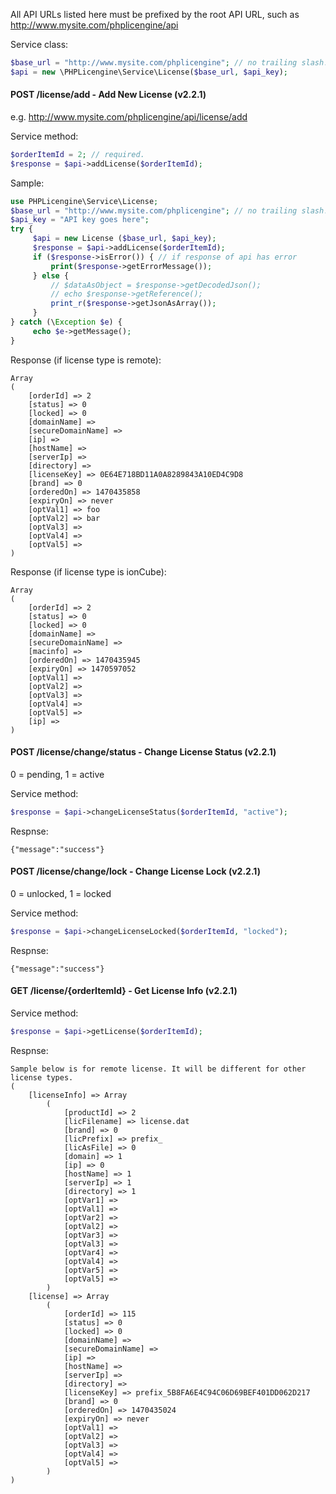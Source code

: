 All API URLs listed here must be prefixed by the root API URL, such as http://www.mysite.com/phplicengine/api

Service class:
```php
$base_url = "http://www.mysite.com/phplicengine"; // no trailing slash!
$api = new \PHPLicengine\Service\License($base_url, $api_key);
```

#### POST /license/add - Add New License (v2.2.1)

e.g. http://www.mysite.com/phplicengine/api/license/add

Service method:
```php
$orderItemId = 2; // required.
$response = $api->addLicense($orderItemId);
```

Sample:

```php
use PHPLicengine\Service\License;
$base_url = "http://www.mysite.com/phplicengine"; // no trailing slash!
$api_key = "API key goes here";
try {
     $api = new License ($base_url, $api_key);
     $response = $api->addLicense($orderItemId);
     if ($response->isError()) { // if response of api has error
         print($response->getErrorMessage());
     } else {
         // $dataAsObject = $response->getDecodedJson();
         // echo $response->getReference();
         print_r($response->getJsonAsArray());
     }
} catch (\Exception $e) {
     echo $e->getMessage();
}
```

Response (if license type is remote):

```
Array
(
    [orderId] => 2
    [status] => 0
    [locked] => 0
    [domainName] => 
    [secureDomainName] => 
    [ip] => 
    [hostName] =>
    [serverIp] => 
    [directory] =>
    [licenseKey] => 0E64E718BD11A0A8289843A10ED4C9D8
    [brand] => 0
    [orderedOn] => 1470435858
    [expiryOn] => never
    [optVal1] => foo
    [optVal2] => bar
    [optVal3] => 
    [optVal4] => 
    [optVal5] => 
)
```

Response (if license type is ionCube):

```
Array
(
    [orderId] => 2
    [status] => 0
    [locked] => 0
    [domainName] => 
    [secureDomainName] => 
    [macinfo] => 
    [orderedOn] => 1470435945
    [expiryOn] => 1470597052
    [optVal1] => 
    [optVal2] => 
    [optVal3] => 
    [optVal4] => 
    [optVal5] => 
    [ip] => 
)
```

#### POST /license/change/status - Change License Status (v2.2.1)

0 = pending, 1 = active

Service method:
```php
$response = $api->changeLicenseStatus($orderItemId, "active");
```

Respnse:
```
{"message":"success"}
```

#### POST /license/change/lock - Change License Lock (v2.2.1)

0 = unlocked, 1 = locked

Service method:
```php
$response = $api->changeLicenseLocked($orderItemId, "locked");
```

Respnse:
```
{"message":"success"}
```

#### GET /license/{orderItemId} - Get License Info (v2.2.1)

Service method:
```php
$response = $api->getLicense($orderItemId);
```

Respnse:
```
Sample below is for remote license. It will be different for other license types.
(
    [licenseInfo] => Array
        (
            [productId] => 2
            [licFilename] => license.dat
            [brand] => 0
            [licPrefix] => prefix_
            [licAsFile] => 0
            [domain] => 1
            [ip] => 0
            [hostName] => 1
            [serverIp] => 1
            [directory] => 1
            [optVar1] => 
            [optVal1] => 
            [optVar2] => 
            [optVal2] => 
            [optVar3] => 
            [optVal3] => 
            [optVar4] => 
            [optVal4] => 
            [optVar5] => 
            [optVal5] => 
        )
    [license] => Array
        (
            [orderId] => 115
            [status] => 0
            [locked] => 0
            [domainName] => 
            [secureDomainName] => 
            [ip] => 
            [hostName] => 
            [serverIp] => 
            [directory] => 
            [licenseKey] => prefix_5B8FA6E4C94C06D69BEF401DD062D217
            [brand] => 0
            [orderedOn] => 1470435024
            [expiryOn] => never
            [optVal1] => 
            [optVal2] => 
            [optVal3] => 
            [optVal4] => 
            [optVal5] => 
        )
)


```

